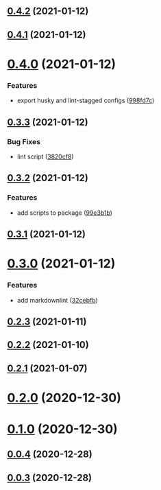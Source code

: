 ## [0.4.2](https://github.com/alex-lit/lint-kit/compare/v0.4.1...v0.4.2) (2021-01-12)



## [0.4.1](https://github.com/alex-lit/lint-kit/compare/v0.4.0...v0.4.1) (2021-01-12)



# [0.4.0](https://github.com/alex-lit/lint-kit/compare/v0.3.3...v0.4.0) (2021-01-12)


### Features

* export husky and lint-stagged configs ([998fd7c](https://github.com/alex-lit/lint-kit/commit/998fd7c61a627120e3d4b7c318d7572fc70dbd4c))



## [0.3.3](https://github.com/alex-lit/lint-kit/compare/v0.3.2...v0.3.3) (2021-01-12)


### Bug Fixes

* lint script ([3820cf8](https://github.com/alex-lit/lint-kit/commit/3820cf8ddd201803e40e9aa3bb30f047e5faeab0))



## [0.3.2](https://github.com/alex-lit/lint-kit/compare/v0.3.1...v0.3.2) (2021-01-12)


### Features

* add scripts to package ([99e3b1b](https://github.com/alex-lit/lint-kit/commit/99e3b1b27e183451f8317a6692944bca9c21772a))



## [0.3.1](https://github.com/alex-lit/lint-kit/compare/v0.3.0...v0.3.1) (2021-01-12)



# [0.3.0](https://github.com/alex-lit/lint-kit/compare/v0.2.3...v0.3.0) (2021-01-12)

### Features

* add markdownlint ([32cebfb](https://github.com/alex-lit/lint-kit/commit/32cebfbb0a6472535fd36f0137268769186c60fa))

## [0.2.3](https://github.com/alex-lit/lint-kit/compare/v0.2.2...v0.2.3) (2021-01-11)

## [0.2.2](https://github.com/alex-lit/lint-kit/compare/v0.2.1...v0.2.2) (2021-01-10)

## [0.2.1](https://github.com/alex-lit/lint-kit/compare/v0.2.0...v0.2.1) (2021-01-07)

# [0.2.0](https://github.com/alex-lit/lint-kit/compare/v0.1.0...v0.2.0) (2020-12-30)

# [0.1.0](https://github.com/alex-lit/lint-kit/compare/v0.0.4...v0.1.0) (2020-12-30)

## [0.0.4](https://github.com/alex-lit/lint-kit/compare/v0.0.3...v0.0.4) (2020-12-28)

## [0.0.3](https://github.com/alex-lit/lint-kit/compare/v0.0.2...v0.0.3) (2020-12-28)
